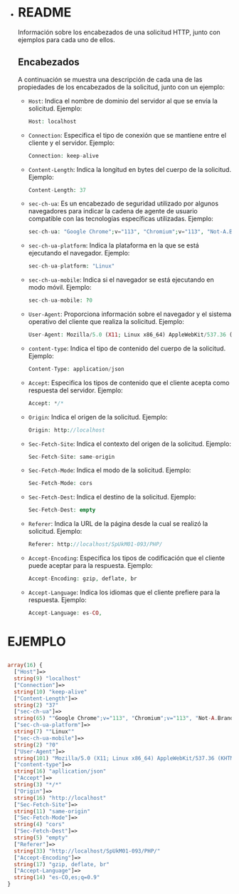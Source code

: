 - # README

  Información sobre los encabezados de una solicitud HTTP, junto con ejemplos para cada uno de ellos.

  ## Encabezados 

  A continuación se muestra una descripción de cada una de las propiedades de los encabezados de la solicitud, junto con un ejemplo:

  - `Host`: Indica el nombre de dominio del servidor al que se envía la solicitud. Ejemplo:

    ```php
    Host: localhost
    ```

  - `Connection`: Especifica el tipo de conexión que se mantiene entre el cliente y el servidor. Ejemplo:

    ```php
    Connection: keep-alive
    ```

  - `Content-Length`: Indica la longitud en bytes del cuerpo de la solicitud. Ejemplo:

    ```php
    Content-Length: 37
    ```

  - `sec-ch-ua`: Es un encabezado de seguridad utilizado por algunos navegadores para indicar la cadena de agente de usuario compatible con las tecnologías específicas utilizadas. Ejemplo:

    ```php
    sec-ch-ua: "Google Chrome";v="113", "Chromium";v="113", "Not-A.Brand";v="24"
    ```

  - `sec-ch-ua-platform`: Indica la plataforma en la que se está ejecutando el navegador. Ejemplo:

    ```php
    sec-ch-ua-platform: "Linux"
    ```

  - `sec-ch-ua-mobile`: Indica si el navegador se está ejecutando en modo móvil. Ejemplo:

    ```php
    sec-ch-ua-mobile: ?0
    ```

  - `User-Agent`: Proporciona información sobre el navegador y el sistema operativo del cliente que realiza la solicitud. Ejemplo:

    ```php
    User-Agent: Mozilla/5.0 (X11; Linux x86_64) AppleWebKit/537.36 (KHTML, like Gecko) Chrome/113.0.0.0 Safari/537.36
    ```

  - `content-type`: Indica el tipo de contenido del cuerpo de la solicitud. Ejemplo:

    ```php
    Content-Type: application/json
    ```

  - `Accept`: Especifica los tipos de contenido que el cliente acepta como respuesta del servidor. Ejemplo:

    ```php
    Accept: */*
    ```

  - `Origin`: Indica el origen de la solicitud. Ejemplo:

    ```php
    Origin: http://localhost
    ```

  - `Sec-Fetch-Site`: Indica el contexto del origen de la solicitud. Ejemplo:

    ```php
    Sec-Fetch-Site: same-origin
    ```

  - `Sec-Fetch-Mode`: Indica el modo de la solicitud. Ejemplo:

    ```php
    Sec-Fetch-Mode: cors
    ```

  - `Sec-Fetch-Dest`: Indica el destino de la solicitud. Ejemplo:

    ```php
    Sec-Fetch-Dest: empty
    ```

  - `Referer`: Indica la URL de la página desde la cual se realizó la solicitud. Ejemplo:

    ```php
    Referer: http://localhost/SpUkM01-093/PHP/
    ```

  - `Accept-Encoding`: Especifica los tipos de codificación que el cliente puede aceptar para la respuesta. Ejemplo:

    ```php
    Accept-Encoding: gzip, deflate, br
    ```

  - `Accept-Language`: Indica los idiomas que el cliente prefiere para la respuesta. Ejemplo:

    ```php
    Accept-Language: es-CO,
    ```

# EJEMPLO

## 

```php
array(16) {
  ["Host"]=>
  string(9) "localhost"
  ["Connection"]=>
  string(10) "keep-alive"
  ["Content-Length"]=>
  string(2) "37"
  ["sec-ch-ua"]=>
  string(65) ""Google Chrome";v="113", "Chromium";v="113", "Not-A.Brand";v="24""
  ["sec-ch-ua-platform"]=>
  string(7) ""Linux""
  ["sec-ch-ua-mobile"]=>
  string(2) "?0"
  ["User-Agent"]=>
  string(101) "Mozilla/5.0 (X11; Linux x86_64) AppleWebKit/537.36 (KHTML, like Gecko) Chrome/113.0.0.0 Safari/537.36"
  ["content-type"]=>
  string(16) "apllication/json"
  ["Accept"]=>
  string(3) "*/*"
  ["Origin"]=>
  string(16) "http://localhost"
  ["Sec-Fetch-Site"]=>
  string(11) "same-origin"
  ["Sec-Fetch-Mode"]=>
  string(4) "cors"
  ["Sec-Fetch-Dest"]=>
  string(5) "empty"
  ["Referer"]=>
  string(33) "http://localhost/SpUkM01-093/PHP/"
  ["Accept-Encoding"]=>
  string(17) "gzip, deflate, br"
  ["Accept-Language"]=>
  string(14) "es-CO,es;q=0.9"
}
```

